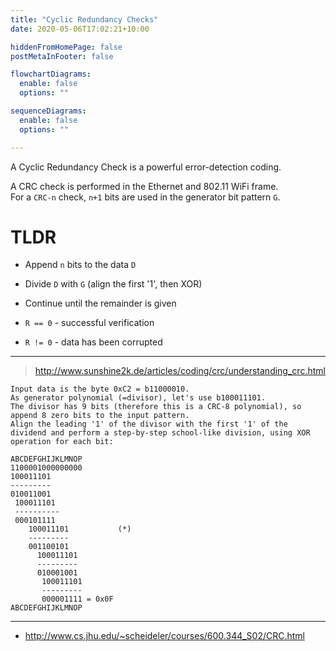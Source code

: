 ```yaml
---
title: "Cyclic Redundancy Checks"
date: 2020-05-06T17:02:21+10:00

hiddenFromHomePage: false
postMetaInFooter: false

flowchartDiagrams:
  enable: false
  options: ""

sequenceDiagrams: 
  enable: false
  options: ""

---
```


A Cyclic Redundancy Check is a powerful error-detection coding.  

A CRC check is performed in the Ethernet and 802.11 WiFi frame.  
For a `CRC-n` check, `n+1` bits are used in the generator bit pattern `G`.

# TLDR

* Append `n` bits to the data `D`
* Divide `D` with `G` (align the first '1', then XOR)
* Continue until the remainder is given

* `R == 0` - successful verification
* `R != 0` - data has been corrupted

---

> http://www.sunshine2k.de/articles/coding/crc/understanding_crc.html

```
Input data is the byte 0xC2 = b11000010.
As generator polynomial (=divisor), let's use b100011101.
The divisor has 9 bits (therefore this is a CRC-8 polynomial), so append 8 zero bits to the input pattern.
Align the leading '1' of the divisor with the first '1' of the dividend and perform a step-by-step school-like division, using XOR operation for each bit:

ABCDEFGHIJKLMNOP
1100001000000000
100011101
---------
010011001
 100011101
 ----------
 000101111
    100011101           (*)
    ---------
    001100101
      100011101
      ---------
      010001001
       100011101
       ---------
       000001111 = 0x0F
ABCDEFGHIJKLMNOP
```

---

* http://www.cs.jhu.edu/~scheideler/courses/600.344_S02/CRC.html  